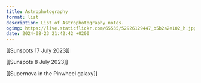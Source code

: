 ```yaml
---
title: Astrophotography
format: list
description: List of Astrophotography notes.
ogimg: https://live.staticflickr.com/65535/52926129447_b5b2a2e102_h.jpg
date: 2024-08-23 21:42:42 +0200
---
```


[[Sunspots 17 July 2023]]

[[Sunspots 8 July 2023]]

[[Supernova in the Pinwheel galaxy]]
